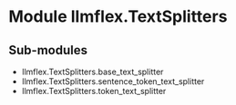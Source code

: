 Module llmflex.TextSplitters
============================

Sub-modules
-----------
* llmflex.TextSplitters.base_text_splitter
* llmflex.TextSplitters.sentence_token_text_splitter
* llmflex.TextSplitters.token_text_splitter